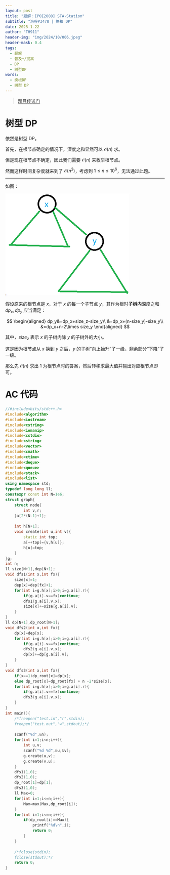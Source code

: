 ```yaml
---
layout: post
title: "题解：[POI2008] STA-Station"
subtitle: "洛谷P3478 | 换根 DP"
date: 2025-1-22
author: "TH911"
header-img: "img/2024/10/006.jpeg"
header-mask: 0.4
tags:
  - 题解
  - 普及+/提高
  - DP
  - 树型DP
words:
  - 换根DP
  - 树型 DP
---
```


> [题目传送门](https://www.luogu.com.cn/problem/P3478)

# 树型 DP

依然是树型 DP。

首先，在根节点确定的情况下，深度之和显然可以 $\mathcal O(n)$ 求。

但是现在根节点不确定，因此我们需要 $\mathcal O(n)$ 来枚举根节点。

然而这样时间复杂度就来到了 $\mathcal O\left(n^2\right)$，考虑到 $1\leq n\leq 10^6$，无法通过此题。

***

如图：

![](/img/2025/01/026.png)

假设原来的根节点是 $x$，对于 $x$ 的每一个子节点 $y$，其作为根时**子树内**深度之和 $dp_x,dp_y$ 应当满足：

$$
\begin{aligned}
dp_y&=dp_x+size_z-size_y\\
&=dp_x+(n-size_y)-size_y\\
&=dp_x+n-2\times size_y
\end{aligned}
$$

其中，$size_z$ 表示 $x$ 的子树内除 $y$ 的子树外的大小。

这是因为根节点从 $x$ 换到 $y$ 之后，$y$ 的子树“向上抬升”了一级，剩余部分“下降”了一级。

那么先 $\mathcal O(n)$ 求出 $1$ 为根节点时的答案，然后转移求最大值并输出对应根节点即可。

# AC 代码

```cpp
//#include<bits/stdc++.h>
#include<algorithm>
#include<iostream>
#include<cstring>
#include<iomanip>
#include<cstdio>
#include<string>
#include<vector>
#include<cmath>
#include<ctime>
#include<deque>
#include<queue>
#include<stack>
#include<list>
using namespace std;
typedef long long ll;
constexpr const int N=1e6;
struct graph{
	struct node{
		int v,r;
	}a[2*(N-1)+1];
	
	int h[N+1];
	void create(int u,int v){
		static int top;
		a[++top]={v,h[u]};
		h[u]=top;
	}
}g;
int n;
ll size[N+1],dep[N+1];
void dfs1(int x,int fx){
	size[x]=1;
	dep[x]=dep[fx]+1;
	for(int i=g.h[x];i>0;i=g.a[i].r){
		if(g.a[i].v==fx)continue; 
		dfs1(g.a[i].v,x);
		size[x]+=size[g.a[i].v]; 
	}
}
ll dp[N+1],dp_root[N+1];
void dfs2(int x,int fx){
	dp[x]=dep[x];
	for(int i=g.h[x];i>0;i=g.a[i].r){
		if(g.a[i].v==fx)continue;
		dfs2(g.a[i].v,x);
		dp[x]+=dp[g.a[i].v];
	}
}
void dfs3(int x,int fx){
	if(x==1)dp_root[x]=dp[x];
	else dp_root[x]=dp_root[fx] + n -2*size[x];
	for(int i=g.h[x];i>0;i=g.a[i].r){
		if(g.a[i].v==fx)continue;
		dfs3(g.a[i].v,x);
	}
}
int main(){
	/*freopen("test.in","r",stdin);
	freopen("test.out","w",stdout);*/
	
	scanf("%d",&n);
	for(int i=1;i<n;i++){
		int u,v;
		scanf("%d %d",&u,&v);
		g.create(u,v);
		g.create(v,u);
	}
	dfs1(1,0);
	dfs2(1,0);
	dp_root[1]=dp[1];
	dfs3(1,0);
	ll Max=0;
	for(int i=1;i<=n;i++){
		Max=max(Max,dp_root[i]);
	}
	for(int i=1;i<=n;i++){
		if(dp_root[i]==Max){
			printf("%d\n",i);
			return 0;
		}
	}
	
	/*fclose(stdin);
	fclose(stdout);*/
	return 0;
}
```